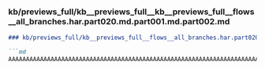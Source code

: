 ### kb/previews_full/kb__previews_full__kb__previews_full__flows__all_branches.har.part020.md.part001.md.part002.md

```md
### kb/previews_full/kb__previews_full__flows__all_branches.har.part020.md.part001.md (part 002)

```md
AAAAAAAAAAAAAAAAAAAAAAAAAAAAAAAAAAAAAAAAAAAAAAAAAAAAAAAAAAAAAAAAAAAAAAAAAA
```

```

```
